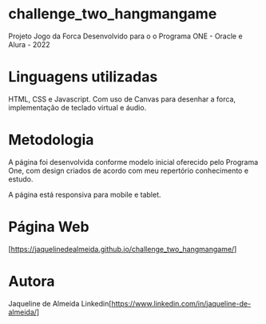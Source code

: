 # challenge_two_hangmangame
Projeto Jogo da Forca
Desenvolvido para o o Programa ONE - Oracle e Alura - 2022

# Linguagens utilizadas
HTML, CSS e Javascript. Com uso de Canvas para desenhar a forca, implementação de teclado virtual e áudio.

# Metodologia
A página foi desenvolvida conforme modelo inicial oferecido pelo Programa One, com design criados de acordo com meu repertório conhecimento e estudo.


A página está responsiva para mobile e tablet.

# Página Web
[https://jaquelinedealmeida.github.io/challenge_two_hangmangame/]

# Autora
Jaqueline de Almeida Linkedin[https://www.linkedin.com/in/jaqueline-de-almeida/]
